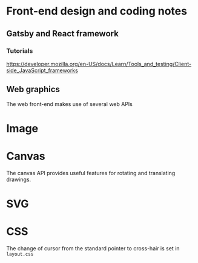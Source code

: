 # Front-end design and coding notes

## Gatsby and React framework

### Tutorials

<https://developer.mozilla.org/en-US/docs/Learn/Tools_and_testing/Client-side_JavaScript_frameworks>

## Web graphics

The web front-end makes use of several web APIs

# Image


# Canvas

The canvas API provides useful features for rotating and translating drawings.

# SVG


# CSS

The change of cursor from the standard pointer to cross-hair is set in ```layout.css```